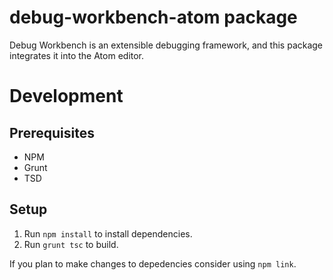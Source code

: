 # debug-workbench-atom package

Debug Workbench is an extensible debugging framework, and this package integrates it into the Atom
editor.

Development
===========

Prerequisites
-------------
- NPM
- Grunt
- TSD

Setup
-----
1. Run `npm install` to install dependencies.
2. Run `grunt tsc` to build.

If you plan to make changes to depedencies consider using `npm link`.
